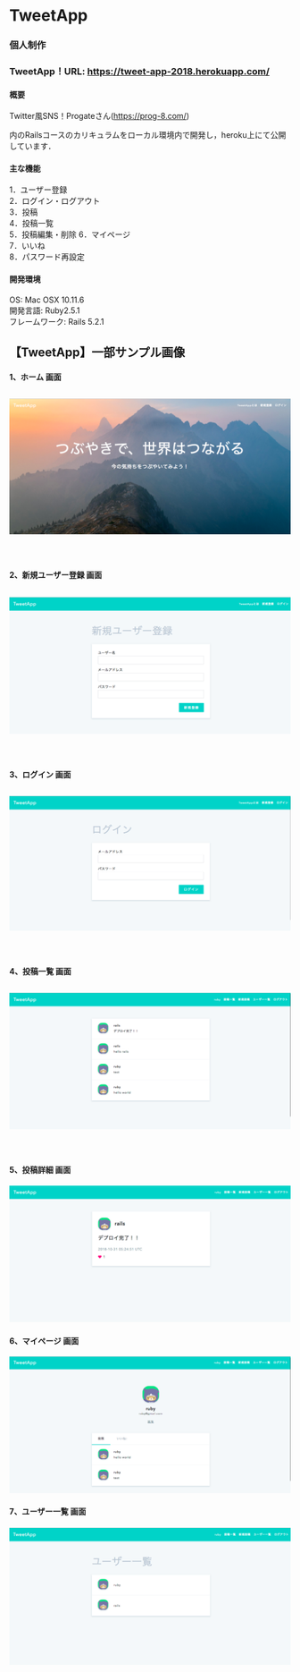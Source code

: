 # TweetApp
### 個人制作

### TweetApp！URL: https://tweet-app-2018.herokuapp.com/

#### 概要
Twitter風SNS！Progateさん(https://prog-8.com/)　　　

内のRailsコースのカリキュラムをローカル環境内で開発し，heroku上にて公開しています．

#### 主な機能
1．ユーザー登録　　  
2．ログイン・ログアウト　　  
3．投稿  
4．投稿一覧  
5．投稿編集・削除 
6．マイページ  
7．いいね   
8．パスワード再設定 

#### 開発環境
OS: Mac OSX 10.11.6  
開発言語: Ruby2.5.1  
フレームワーク: Rails 5.2.1  

## 【TweetApp】一部サンプル画像   
#### 1、ホーム 画面  
![home.jpg](https://github.com/y-sugiyama654/TweetApp/blob/images/images/home.jpg)
-----------
　  
#### 2、新規ユーザー登録 画面  
![createUser.jpg](https://github.com/y-sugiyama654/TweetApp/blob/images/images/createUser.jpg)  
-----------
　  
#### 3、ログイン 画面  
![login.jpg](https://github.com/y-sugiyama654/TweetApp/blob/images/images/login.jpg)
-----------
　  
#### 4、投稿一覧 画面
![postList.jpg](https://github.com/y-sugiyama654/TweetApp/blob/images/images/postList.jpg)
-----------
　  
#### 5、投稿詳細 画面
![postDetail.jpg](https://github.com/y-sugiyama654/TweetApp/blob/images/images/postDetail.jpg)

#### 6、マイページ 画面
![myPage.jpg](https://github.com/y-sugiyama654/TweetApp/blob/images/images/myPage.jpg)

#### 7、ユーザー一覧 画面
![userList.jpg](https://github.com/y-sugiyama654/TweetApp/blob/images/images/userList.jpg)
